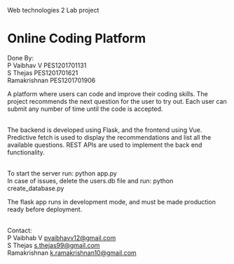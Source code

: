 Web technologies 2 Lab project<br/>
# Online Coding Platform<br/>
Done By:<br/>
  P Vaibhav V   PES1201701131<br/>
  S Thejas      PES1201701621<br/>
  Ramakrishnan  PES1201701906<br/>
 
A platform where users can code and improve their coding skills. The project recommends the next question for the user to try out. Each user can submit any number of time until the code is accepted.<br/><br/>

The backend is developed using Flask, and the frontend using Vue.<br/>
Predictive fetch is used to display the recommendations and list all the available questions.
REST APIs are used to implement the back end functionality.<br/><br/>

To start the server run: python app.py<br/>
In case of issues, delete the users.db file and run: python create_database.py<br/>

The flask app runs in development mode, and must be made production ready before deployment.<br/><br/>

Contact:<br/>
  P Vaibhab V  pvaibhavv12@gmail.com<br/>
  S Thejas     s.thejas99@gmail.com<br/>
  Ramakrishnan k.ramakrishnan10@gmail.com<br/>
